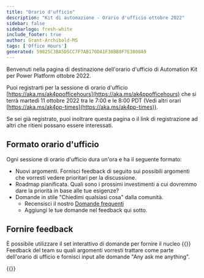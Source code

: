 ```yaml
---
title: "Orario d'ufficio"
description: "Kit di automazione - Orario d'ufficio ottobre 2022"
sidebar: false
sidebarlogo: fresh-white
include_footer: true
author: Grant-Archibald-MS
tags: ['Office Hours']
generated: 59825C3BA5D5CC7F7AB170DA1F38BB8F7E3808A9
---
```


Benvenuti nella pagina di destinazione dell'orario d'ufficio di Automation Kit per Power Platform ottobre 2022.

Puoi registrarti per la sessione di orario d'ufficio [https://aka.ms/ak4ppofficehours](https://aka.ms/ak4ppofficehours) che si terrà martedì 11 ottobre 2022 tra le 7:00 e le 8:00 PDT (Vedi altri orari [https://aka.ms/ak4pp-times](https://aka.ms/ak4pp-times)).

Se sei già registrato, puoi inoltrare questa pagina o il link di registrazione ad altri che ritieni possano essere interessati.

## Formato orario d'ufficio

Ogni sessione di orario d'ufficio dura un'ora e ha il seguente formato:

- Nuovi argomenti. Fornisci feedback di seguito sui possibili argomenti che vorresti vedere prioritari per la discussione.
- Roadmap pianificata. Quali sono i prossimi investimenti a cui dovremmo dare la priorità in base alle tue esigenze?
- Domande in stile "Chiedimi qualsiasi cosa" dalla comunità.
    - Recensisci il nostro [Domande frequenti](/it/frequently-asked-questions)
    - Aggiungi le tue domande nel feedback qui sotto.

## Fornire feedback

È possibile utilizzare il set interattivo di domande per fornire il nucleo {{<product-name>}} Feedback del team su quali argomenti vorresti trattare come parte dell'orario di ufficio e fornisci input alle domande "Any ask me anything".

{{<questions name="/content/it/office-hours/october-2022.json" completed="Grazie per aver completato il feedback" showNavigationButtons="false" locale="it">}}

